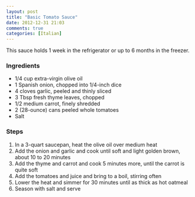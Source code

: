 ```yaml
---
layout: post
title: "Basic Tomato Sauce"
date: 2012-12-31 21:03
comments: true
categories: [Italian]
---
```

This sauce holds 1 week in the refrigerator or up to 6 months in the freezer. 

### Ingredients
* 1/4 cup extra-virgin olive oil 
* 1 Spanish onion, chopped into 1/4-inch dice 
* 4 cloves garlic, peeled and thinly sliced 
* 3 Tbsp fresh thyme leaves, chopped 
* 1/2 medium carrot, finely shredded 
* 2 (28-ounce) cans peeled whole tomatoes 
* Salt 

### Steps
1. In a 3-quart saucepan, heat the olive oil over medium heat
1. Add the onion and garlic and cook until soft and light golden brown, about 10 to 20 minutes
1. Add the thyme and carrot and cook 5 minutes more, until the carrot is quite soft
1. Add the tomatoes and juice and bring to a boil, stirring often
1. Lower the heat and simmer for 30 minutes until as thick as hot oatmeal 
1. Season with salt and serve
